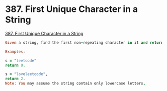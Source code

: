 # 387. First Unique Character in a String

[387. First Unique Character in a String
](https://leetcode.com/problems/first-unique-character-in-a-string/submissions/)

```ruby
Given a string, find the first non-repeating character in it and return it's index. If it doesn't exist, return -1.

Examples:

s = "leetcode"
return 0.

s = "loveleetcode",
return 2.
Note: You may assume the string contain only lowercase letters.
```

